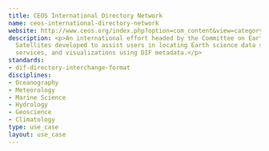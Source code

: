 ```yaml
---
title: CEOS International Directory Network
name: ceos-international-directory-network
website: http://www.ceos.org/index.php?option=com_content&view=category&layout=blog&id=148&Itemid=213
description: <p>An international effort headed by the Committee on Earth Observation
  Satellites developed to assist users in locating Earth science data sets, data
  services, and visualizations using DIF metadata.</p>
standards:
- dif-directory-interchange-format
disciplines:
- Oceanography
- Meteorology
- Marine Science
- Hydrology
- Geoscience
- Climatology
type: use_case
layout: use_case
---
```


